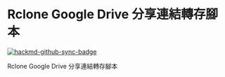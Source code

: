 # Rclone Google Drive 分享連結轉存腳本

[![hackmd-github-sync-badge](https://hackmd.io/ev6xy_6YRzSlmbUcAc_FJg/badge)](https://hackmd.io/ev6xy_6YRzSlmbUcAc_FJg)

Rclone Google Drive 分享連結轉存腳本
